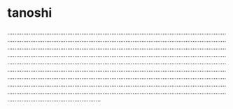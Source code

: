 # tanoshi
.................................................................................................................................................................................................................................................................................................................................................................................................................................................................................................................................................................................................................................................................................................................................................................................................................................................................................................................................................................................................................................................................................................................................................................................................................